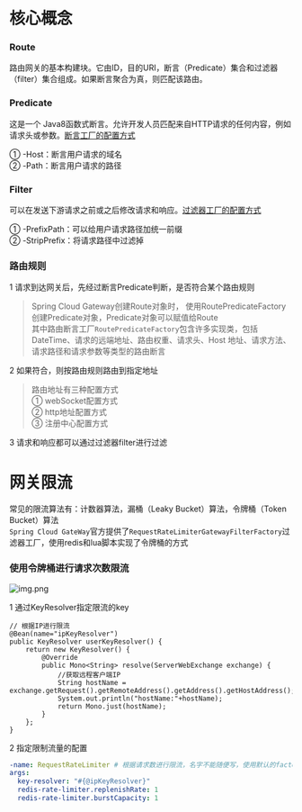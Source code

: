 # 核心概念
### Route  
路由网关的基本构建块。它由ID，目的URI，断言（Predicate）集合和过滤器（filter）集合组成。如果断言聚合为真，则匹配该路由。  

### Predicate
这是一个 Java8函数式断言。允许开发人员匹配来自HTTP请求的任何内容，例如请求头或参数。[断言工厂的配置方式](https://cloud.spring.io/spring-cloud-static/spring-cloud-gateway/2.1.0.RELEASE/single/spring-cloud-gateway.html)  

① -Host：断言用户请求的域名  
② -Path：断言用户请求的路径  

### Filter
可以在发送下游请求之前或之后修改请求和响应。[过滤器工厂的配置方式](https://cloud.spring.io/spring-cloud-static/spring-cloud-gateway/2.1.0.RELEASE/single/spring-cloud-gateway.html)

① -PrefixPath：可以给用户请求路径加统一前缀  
② -StripPrefix：将请求路径中过滤掉

### 路由规则
1 请求到达网关后，先经过断言Predicate判断，是否符合某个路由规则  
> Spring Cloud Gateway创建Route对象时， 使用RoutePredicateFactory创建Predicate对象，Predicate对象可以赋值给Route  
> 其中路由断言工厂```RoutePredicateFactory```包含许多实现类，包括DateTime、请求的远端地址、路由权重、请求头、Host 地址、请求方法、请求路径和请求参数等类型的路由断言  

2 如果符合，则按路由规则路由到指定地址  
> 路由地址有三种配置方式  
> ① webSocket配置方式  
> ② http地址配置方式  
> ③ 注册中心配置方式

3 请求和响应都可以通过过滤器filter进行过滤  

# 网关限流
常见的限流算法有：计数器算法，漏桶（Leaky Bucket）算法，令牌桶（Token Bucket）算法  
```Spring Cloud GateWay```官方提供了```RequestRateLimiterGatewayFilterFactory```过滤器工厂，使用redis和lua脚本实现了令牌桶的方式

### 使用令牌桶进行请求次数限流
![img.png](images/令牌桶算法.png)

1 通过KeyResolver指定限流的key
```
// 根据IP进行限流
@Bean(name="ipKeyResolver")
public KeyResolver userKeyResolver() {
    return new KeyResolver() {
        @Override
        public Mono<String> resolve(ServerWebExchange exchange) {
            //获取远程客户端IP
            String hostName = exchange.getRequest().getRemoteAddress().getAddress().getHostAddress();
            System.out.println("hostName:"+hostName);
            return Mono.just(hostName);
        }
    };
}
```

2 指定限制流量的配置
```yaml
-name: RequestRateLimiter # 根据请求数进行限流，名字不能随便写，使用默认的factory
args: 
  key-resolver: "#{@ipKeyResolver}"
  redis-rate-limiter.replenishRate: 1
  redis-rate-limiter.burstCapacity: 1
```
